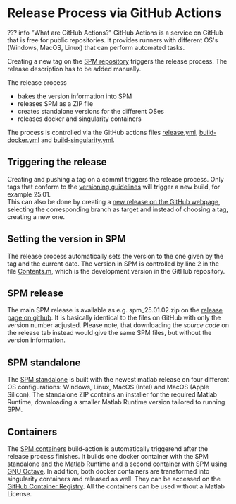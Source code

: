 # Release Process via GitHub Actions

??? info "What are GitHub Actions?"
    GitHub Actions is a service on GitHub that is free for public repositories. It provides runners with different OS's (Windows, MacOS, Linux) that can perform automated tasks.

Creating a new tag on the [SPM repository](https://github.com/spm/spm) triggers the release process. The release description has to be added manually.

The release process

- bakes the version information into SPM
- releases SPM as a ZIP file
- creates standalone versions for the different OSes
- releases docker and singularity containers

The process is controlled via the GitHub actions files [release.yml](https://github.com/spm/spm/blob/main/.github/workflows/release.yml), [build-docker.yml](https://github.com/spm/spm-docker/blob/main/.github/workflows/build-docker.yml) and [build-singularity.yml](https://github.com/spm/spm-docker/blob/main/.github/workflows/build-singularity.yml).

## Triggering the release

Creating and pushing a tag on a commit triggers the release process. Only tags that conform to the [versioning guidelines](versioning.md) will trigger a new build, for example 25.01.  
This can also be done by creating a [new release on the GitHub webpage](https://github.com/spm/spm/releases/new), selecting the corresponding branch as target and instead of choosing a tag, creating a new one.  

## Setting the version in SPM

The release process automatically sets the version to the one given by the tag and the current date. The version in SPM is controlled by line 2 in the file [Contents.m](https://github.com/spm/spm/blob/main/Contents.m), which is the development version in the GitHub repository.

## SPM release

The main SPM release is available as e.g. spm_25.01.02.zip on the [release page on github](https://github.com/spm/spm/releases). It is basically identical to the files on GitHub with only the version number adjusted. Please note, that downloading the *source code* on the release tab instead would give the same SPM files, but without the version information.

## SPM standalone

The [SPM standalone](../installation/standalone.md) is built with the newest matlab release on four different OS configurations: Windows, Linux, MacOS (Intel) and MacOS (Apple Silicon). The standalone ZIP contains an installer for the required Matlab Runtime, downloading a smaller Matlab Runtime version tailored to running SPM.

## Containers

The [SPM containers](../installation/containers.md) build-action is automatically triggerend after the release process finishes. It builds one docker container with the SPM standalone and the Matlab Runtime and a second container with SPM using [GNU Octave](https://octave.org/). In addition, both docker containers are transformed into singularity containers and released as well. They can be accessed on the [GitHub Container Registry](https://github.com/spm/spm-docker/pkgs/container/spm-docker). All the containers can be used without a Matlab License.
